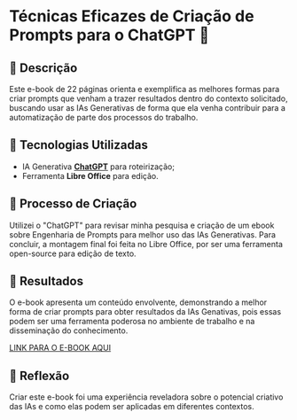 # Técnicas Eficazes de Criação de Prompts para o ChatGPT 🌌

## 📒 Descrição
Este e-book de 22 páginas orienta e exemplifica as melhores formas para criar prompts que venham a trazer resultados dentro do contexto solicitado, buscando usar as IAs Generativas de forma que ela venha contribuir para a automatização de parte dos processos do trabalho.

## 🤖 Tecnologias Utilizadas
- IA Generativa **[ChatGPT](https://chat.openai.com)** para roteirização;
- Ferramenta **Libre Office** para edição.

## 🧐 Processo de Criação
Utilizei o "ChatGPT" para revisar minha pesquisa e criação de um ebook sobre Engenharia de Prompts para melhor uso das IAs Generativas. Para concluir, a montagem final foi feita no Libre Office, por ser uma ferramenta open-source para edição de texto.

## 🚀 Resultados
O e-book apresenta um conteúdo envolvente, demonstrando a melhor forma de criar prompts para obter resultados da IAs Genativas, pois essas podem ser uma ferramenta poderosa no ambiente de trabalho e na disseminação do conhecimento.

[LINK PARA O E-BOOK AQUI]()

## 💭 Reflexão
Criar este e-book foi uma experiência reveladora sobre o potencial criativo das IAs e como elas podem ser aplicadas em diferentes contextos.
